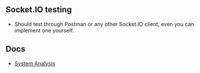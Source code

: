 
## Socket.IO testing
- Should test through Postman or any other Socket.IO client, even you can implement one yourself.

## Docs
- [System Analysis](./doc/uml/README.md)
